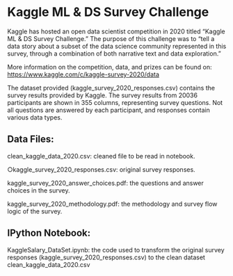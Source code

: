 # Kaggle ML & DS Survey Challenge

Kaggle has hosted an open data scientist competition in 2020 titled “Kaggle ML & DS Survey
Challenge.” The purpose of this challenge was to “tell a data story about a subset of the data science
community represented in this survey, through a combination of both narrative text and data exploration.”

More information on the competition, data, and prizes can be found on: https://www.kaggle.com/c/kaggle-survey-2020/data

The dataset provided (kaggle_survey_2020_responses.csv) contains the survey results provided by
Kaggle. The survey results from 20036 participants are shown in 355 columns, representing survey
questions. Not all questions are answered by each participant, and responses contain various data types.


## Data Files:

clean_kaggle_data_2020.csv: cleaned file to be read in notebook.

○kaggle_survey_2020_responses.csv: original survey responses.

kaggle_survey_2020_answer_choices.pdf: the questions and answer choices in the survey.

kaggle_survey_2020_methodology.pdf: the methodology and survey flow logic of the survey.


## IPython Notebook:

KaggleSalary_DataSet.ipynb: the code used to transform the original survey responses (kaggle_survey_2020_responses.csv) to the clean dataset clean_kaggle_data_2020.csv
